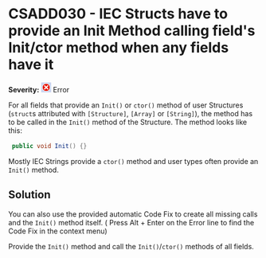 # CSADD030 - IEC Structs have to provide an Init Method calling field's Init/ctor method when any fields have it

**Severity:** ![Error](../images/Error.png) Error

For all fields that provide an `Init()` or `ctor()` method of user Structures (`struct`s attributed with `[Structure]`, `[Array]` or `[String]`), the method has to be called in the `Init()` method of the Structure.
The method looks like this:

```c#
 public void Init() {}
```

Mostly IEC Strings provide a `ctor()` method and user types often provide an `Init()` method.

## Solution

You can also use the provided automatic Code Fix to create all missing calls and the `Init()` method itself. ( Press Alt + Enter on the Error line to find the Code Fix in the context menu) 

Provide the `Init()` method and call the `Init()`/`ctor()` methods of all fields.